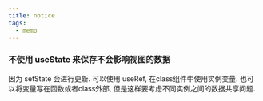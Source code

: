 ```yaml
---
title: notice
tags: 
  - memo
---
```


### 不使用 useState 来保存不会影响视图的数据

因为 setState 会进行更新. 可以使用 useRef, 在class组件中使用实例变量. 也可以将变量写在函数或者class外部, 但是这样要考虑不同实例之间的数据共享问题.